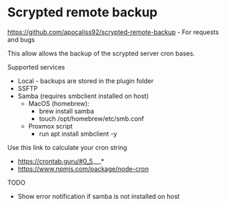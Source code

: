 # Scrypted remote backup

https://github.com/apocaliss92/scrypted-remote-backup - For requests and bugs

This allow allows the backup of the scrypted server cron bases.

Supported services
- Local - backups are stored in the plugin folder
- SSFTP
- Samba (requires smbclient installed on host)
    - MacOS (homebrew):
        - brew install samba
        - touch /opt/homebrew/etc/smb.conf
    -  Proxmox script
        - run apt install smbclient -y

Use this link to calculate your cron string 
- https://crontab.guru/#0_5_*_*_* 
- https://www.npmjs.com/package/node-cron 

TODO
- Show error notification if samba is not installed on host